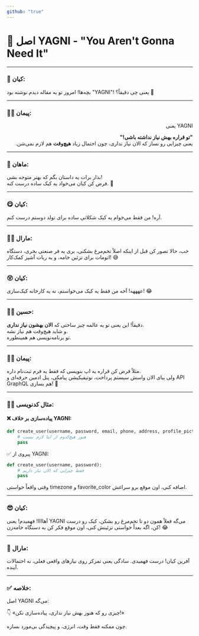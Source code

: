 ```yaml
---
github: "true"
---
```


# 🧠 اصل YAGNI - "You Aren't Gonna Need It"

---

### 🧒 کیان:

بچه‌ها! امروز تو یه مقاله دیدم نوشته بود "YAGNI"! یعنی چی دقیقاً؟ 🤔

---

### 👨‍💻 پیمان:

<div dir="rtl">

YAGNI یعنی 

**"تو قراره بهش نیاز نداشته باشی!"**  
یعنی چیزایی رو نساز که الان نیاز نداری، چون احتمال زیاد **هیچ‌وقت** هم لازم نمی‌شن.

</div>

---

### 🍰 ماهان:

بذار برات یه داستان بگم که بهتر متوجه بشی!  
فرض کن کیان می‌خواد یه کیک ساده درست کنه. 🎂

---

### 😋 کیان:

آره! من فقط می‌خوام یه کیک شکلاتی ساده برای تولد دوستم درست کنم.

---

### 👩‍🍳 مارال:

خب، حالا تصور کن قبل از اینکه اصلاً تخم‌مرغ بشکنی، بری یه فر صنعتی بخری، دستگاه اتومات برای تزئین خامه، و یه ربات آشپز کمک‌کار! 😅

---

### 😵 کیان:

عهههه! آخه من فقط یه کیک می‌خواستم، نه یه کارخانه کیک‌سازی! 😂

---

### 👨‍🏫 حسین:

دقیقاً! این یعنی تو یه عالمه چیز ساختی که **الان بهشون نیاز نداری**.  
و شاید هیچ‌وقت هم نیاز نشه.  
تو برنامه‌نویسی هم همینطوره.

---

### 👨‍💻 پیمان:

مثلاً فرض کن قراره یه اپ بنویسی که فقط یه فرم ثبت‌نام داره.  
ولی بیای الان واسش سیستم پرداخت، نوتیفیکیشن پیامکی، پنل ادمین حرفه‌ای و API GraphQL هم بسازی! 🤯

---

### 👨‍🔧 مثال کدنویسی:

#### ❌ پیاده‌سازی بر خلاف YAGNI:

```python
def create_user(username, password, email, phone, address, profile_picture, timezone, dark_mode, favorite_color):
    # هنوز هیچ‌کدوم از اینا لازم نیست
    pass
```

✅ پیروی از YAGNI:
```python
def create_user(username, password):
    # فقط چیزایی که الان نیاز داریم
    pass
```

وقتی واقعاً خواستی timezone و favorite_color اضافه کنی، اون موقع برو سراغش.

---

### 😎 کیان:
آهاااا! فهمیدم! یعنی YAGNI می‌گه فعلاً همون دو تا تخم‌مرغ رو بشکن، کیک رو درست کن،
اگه بعداً خواستی تزئینش کنی، اون موقع فکر کن به دستگاه خامه‌زن! 😂

---

### 👩 مارال:
آفرین کیان! درست فهمیدی.
سادگی یعنی تمرکز روی نیازهای واقعی فعلی، نه احتمالات آینده.

---

### ✅ خلاصه:
اصل YAGNI می‌گه:

👇 «چیزی رو که هنوز بهش نیاز نداری، پیاده‌سازی نکن!»

چون ممکنه فقط وقت، انرژی، و پیچیدگی بی‌مورد بسازه.